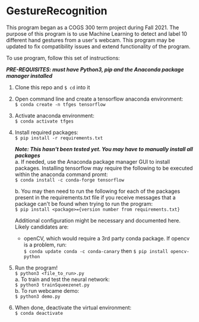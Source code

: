 # GestureRecognition

This program began as a COGS 300 term project during Fall 2021. The purpose of this program is to use Machine Learning to detect and label 10 different hand gestures from a user's webcam.
This program may be updated to fix compatibility issues and extend functionality of the program. 

To use program, follow this set of instructions:

***PRE-REQUISITES: must have Python3, pip and the Anaconda package manager installed***

1. Clone this repo and ```$ cd``` into it

2. Open command line and create a tensorflow anaconda environment: \
```$ conda create -n tfges tensorflow```

3. Activate anaconda environment: \
```$ conda activate tfges```

4. Install required packages: \
```$ pip install -r requirements.txt ```

    ***Note: This hasn't been tested yet. You may have to manually install all packages*** \
    a. If needed, use the Anaconda package manager GUI to install packages. Installing tensorflow may require the following to be executed within the anaconda command promt: \
    ```$ conda install -c conda-forge tensorflow```

    b. You may then need to run the following for each of the packages present in the requirements.txt file if you receive messages that a package can't be found when trying to run the program: \
    ```$ pip install <package>={version number from requirements.txt}```

    Additional configuration might be necessary and documented here. Likely candidates are:
    - openCV, which would require a 3rd party conda package. If opencv is a problem, run: \
    ```$ conda update conda -c conda-canary``` then
    ```$ pip install opencv-python```
    
5. Run the program! \
```$ python3 <file_to_run>.py``` \
     a. To train and test the neural network: \
     ```$ python3 trainSqueezenet.py``` \
     b. To run webcame demo: \
     ```$ python3 demo.py```


6. When done, deactivate the virtual environment: \
```$ conda deactivate```


